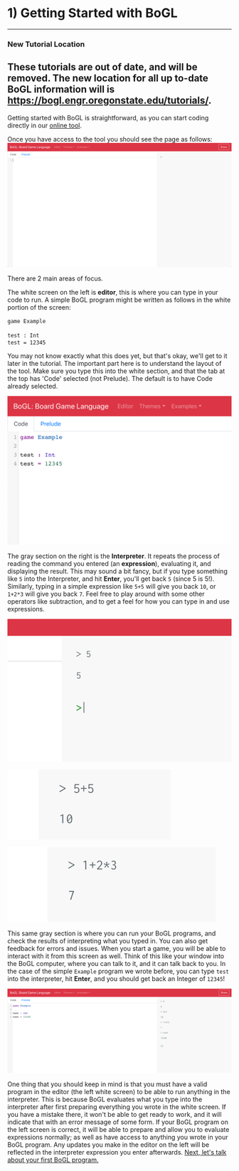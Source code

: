 # 1) Getting Started with BoGL

--------------
### New Tutorial Location
These tutorials are out of date, and will be removed. The new location for all up to-date BoGL information will is https://bogl.engr.oregonstate.edu/tutorials/.
--------------

Getting started with BoGL is straightforward, as you can start coding directly in our [online tool](https://bogl.engr.oregonstate.edu/).


Once you have access to the tool you should see the page as follows:
![The BoGL online tool.](../imgs/editor-blank.png)

There are 2 main areas of focus.

The white screen on the left is **editor**, this is where you can type in your code to run. A simple BoGL program might be written as follows in the white portion of the screen:
```
game Example

test : Int
test = 12345
```
You may not know exactly what this does yet, but that's okay, we'll get to it later in the tutorial. The important part here is to understand the layout of the tool. Make sure you type this into the white section, and that the tab at the top has 'Code' selected (not Prelude). The default is to have Code already selected.

![Showing the test program written into the online tool.](../imgs/ex-code.png)

The gray section on the right is the **Interpreter**. It repeats the process of reading the command you entered (an **expression**), evaluating it, and displaying the result. This may sound a bit fancy, but if you type something like `5` into the Interpreter, and hit **Enter**, you'll get back `5` (since 5 is 5!). Similarly, typing in a simple expression like `5+5` will give you back `10`, or `1+2*3` will give you back `7`. Feel free to play around with some other operators like subtraction, and to get a feel for how you can type in and use expressions.

![Showing the evaluation of 5 = 5.](../imgs/ex-5.png)

![Showing the evaluation of 5+5 = 10.](../imgs/ex-addition.png)

![Showing the evaluation of 1+2*3 = 7.](../imgs/ex-compound.png)

This same gray section is where you can run your BoGL programs, and check the results of interpreting what you typed in. You can also get feedback for errors and issues. When you start a game, you will be able to interact with it from this screen as well. Think of this like your window into the BoGL computer, where you can talk to it, and it can talk back to you. In the case of the simple `Example` program we wrote before, you can type `test` into the interpreter, hit **Enter**, and you should get back an Integer of `12345`!

![Showing the evaluation of the test program.](../imgs/ex-test.png)

One thing that you should keep in mind is that you must have a valid program in the editor (the left white screen) to be able to run anything in the interpreter. This is because BoGL evaluates what you type into the interpreter after first preparing everything you wrote in the white screen. If you have a mistake there, it won't be able to get ready to work, and it will indicate that with an error message of some form. If your BoGL program on the left screen is correct, it will be able to prepare and allow you to evaluate expressions normally; as well as have access to anything you wrote in your BoGL program. Any updates you make in the editor on the left will be reflected in the interpreter expression you enter afterwards.
[Next, let's talk about your first BoGL program.](Intro)
